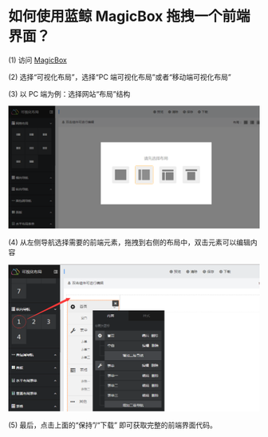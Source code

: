 # 如何使用蓝鲸 MagicBox 拖拽一个前端界面？

(1) 访问 [MagicBox](http://magicbox.bk.tencent.com/)

(2) 选择“可视化布局”，选择“PC 端可视化布局”或者“移动端可视化布局”

(3) 以 PC 端为例：选择网站“布局”结构

![-w2020](../assets/image063.png)

(4) 从左侧导航选择需要的前端元素，拖拽到右侧的布局中，双击元素可以编辑内容

![-w2020](../assets/image064.png)

(5) 最后，点击上面的“保持”/“下载” 即可获取完整的前端界面代码。
